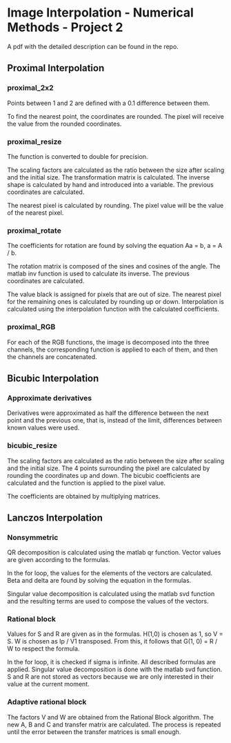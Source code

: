 # Image Interpolation - Numerical Methods - Project 2

A pdf with the detailed description can be found in the repo.

## Proximal Interpolation

### proximal_2x2

Points between 1 and 2 are defined with a 0.1 difference between them.

To find the nearest point, the coordinates are rounded. The pixel will receive the value from the rounded coordinates.

### proximal_resize

The function is converted to double for precision.

The scaling factors are calculated as the ratio between the size after scaling and the initial size. The transformation matrix is calculated. The inverse shape is calculated by hand and introduced into a variable. The previous coordinates are calculated.

The nearest pixel is calculated by rounding. The pixel value will be the value of the nearest pixel.

### proximal_rotate

The coefficients for rotation are found by solving the equation Aa = b, a = A / b.

The rotation matrix is composed of the sines and cosines of the angle. The matlab inv function is used to calculate its inverse. The previous coordinates are calculated.

The value black is assigned for pixels that are out of size. The nearest pixel for the remaining ones is calculated by rounding up or down. Interpolation is calculated using the interpolation function with the calculated coefficients.

### proximal_RGB

For each of the RGB functions, the image is decomposed into the three channels, the corresponding function is applied to each of them, and then the channels are concatenated.

## Bicubic Interpolation

### Approximate derivatives

Derivatives were approximated as half the difference between the next point and the previous one, that is, instead of the limit, differences between known values were used.

### bicubic_resize

The scaling factors are calculated as the ratio between the size after scaling and the initial size. The 4 points surrounding the pixel are calculated by rounding the coordinates up and down. The bicubic coefficients are calculated and the function is applied to the pixel value.

The coefficients are obtained by multiplying matrices.

## Lanczos Interpolation

### Nonsymmetric

QR decomposition is calculated using the matlab qr function. Vector values are given according to the formulas.

In the for loop, the values for the elements of the vectors are calculated. Beta and delta are found by solving the equation in the formulas.

Singular value decomposition is calculated using the matlab svd function and the resulting terms are used to compose the values of the vectors.

### Rational block

Values for S and R are given as in the formulas. H(1,0) is chosen as 1, so V = S. W is chosen as Ip / V1 transposed. From this, it follows that G(1, 0) = R / W to respect the formula.

In the for loop, it is checked if sigma is infinite. All described formulas are applied. Singular value decomposition is done with the matlab svd function. S and R are not stored as vectors because we are only interested in their value at the current moment.

### Adaptive rational block

The factors V and W are obtained from the Rational Block algorithm. The new A, B and C and transfer matrix are calculated. The process is repeated until the error between the transfer matrices is small enough.

